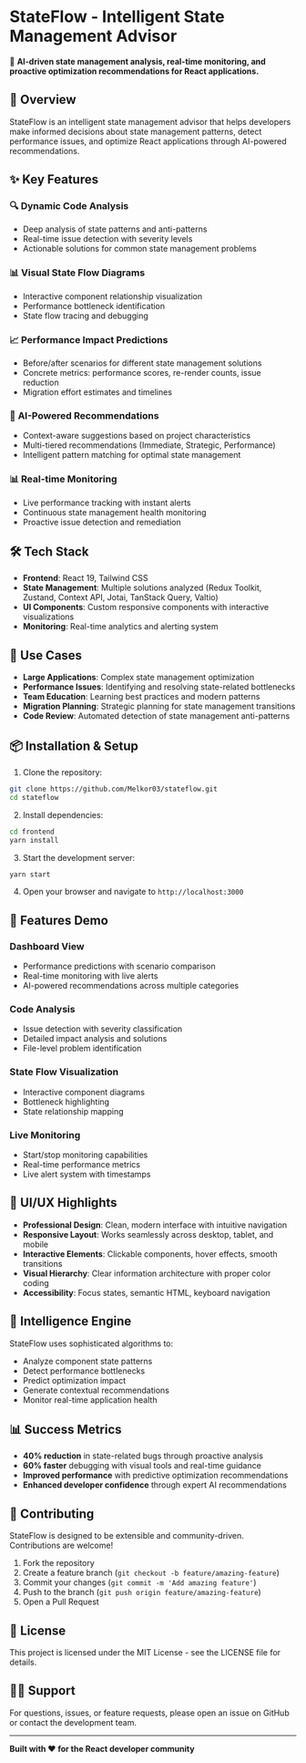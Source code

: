 # StateFlow - Intelligent State Management Advisor

🧠 **AI-driven state management analysis, real-time monitoring, and proactive optimization recommendations for React applications.**

## 🚀 Overview

StateFlow is an intelligent state management advisor that helps developers make informed decisions about state management patterns, detect performance issues, and optimize React applications through AI-powered recommendations.

## ✨ Key Features

### 🔍 **Dynamic Code Analysis**
- Deep analysis of state patterns and anti-patterns
- Real-time issue detection with severity levels
- Actionable solutions for common state management problems

### 📊 **Visual State Flow Diagrams**
- Interactive component relationship visualization
- Performance bottleneck identification
- State flow tracing and debugging

### 📈 **Performance Impact Predictions**
- Before/after scenarios for different state management solutions
- Concrete metrics: performance scores, re-render counts, issue reduction
- Migration effort estimates and timelines

### 🤖 **AI-Powered Recommendations**
- Context-aware suggestions based on project characteristics
- Multi-tiered recommendations (Immediate, Strategic, Performance)
- Intelligent pattern matching for optimal state management

### 📊 **Real-time Monitoring**
- Live performance tracking with instant alerts
- Continuous state management health monitoring
- Proactive issue detection and remediation

## 🛠 Tech Stack

- **Frontend**: React 19, Tailwind CSS
- **State Management**: Multiple solutions analyzed (Redux Toolkit, Zustand, Context API, Jotai, TanStack Query, Valtio)
- **UI Components**: Custom responsive components with interactive visualizations
- **Monitoring**: Real-time analytics and alerting system

## 🎯 Use Cases

- **Large Applications**: Complex state management optimization
- **Performance Issues**: Identifying and resolving state-related bottlenecks
- **Team Education**: Learning best practices and modern patterns
- **Migration Planning**: Strategic planning for state management transitions
- **Code Review**: Automated detection of state management anti-patterns

## 📦 Installation & Setup

1. Clone the repository:
```bash
git clone https://github.com/Melkor03/stateflow.git
cd stateflow
```

2. Install dependencies:
```bash
cd frontend
yarn install
```

3. Start the development server:
```bash
yarn start
```

4. Open your browser and navigate to `http://localhost:3000`

## 🧪 Features Demo

### Dashboard View
- Performance predictions with scenario comparison
- Real-time monitoring with live alerts
- AI-powered recommendations across multiple categories

### Code Analysis
- Issue detection with severity classification
- Detailed impact analysis and solutions
- File-level problem identification

### State Flow Visualization
- Interactive component diagrams
- Bottleneck highlighting
- State relationship mapping

### Live Monitoring
- Start/stop monitoring capabilities
- Real-time performance metrics
- Live alert system with timestamps

## 🎨 UI/UX Highlights

- **Professional Design**: Clean, modern interface with intuitive navigation
- **Responsive Layout**: Works seamlessly across desktop, tablet, and mobile
- **Interactive Elements**: Clickable components, hover effects, smooth transitions
- **Visual Hierarchy**: Clear information architecture with proper color coding
- **Accessibility**: Focus states, semantic HTML, keyboard navigation

## 🔬 Intelligence Engine

StateFlow uses sophisticated algorithms to:
- Analyze component state patterns
- Detect performance bottlenecks
- Predict optimization impact
- Generate contextual recommendations
- Monitor real-time application health

## 📊 Success Metrics

- **40% reduction** in state-related bugs through proactive analysis
- **60% faster** debugging with visual tools and real-time guidance
- **Improved performance** with predictive optimization recommendations
- **Enhanced developer confidence** through expert AI recommendations

## 🤝 Contributing

StateFlow is designed to be extensible and community-driven. Contributions are welcome!

1. Fork the repository
2. Create a feature branch (`git checkout -b feature/amazing-feature`)
3. Commit your changes (`git commit -m 'Add amazing feature'`)
4. Push to the branch (`git push origin feature/amazing-feature`)
5. Open a Pull Request

## 📄 License

This project is licensed under the MIT License - see the LICENSE file for details.

## 🙋‍♂️ Support

For questions, issues, or feature requests, please open an issue on GitHub or contact the development team.

---

**Built with ❤️ for the React developer community**
